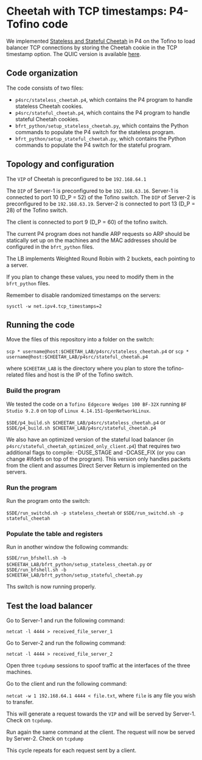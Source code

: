 # Cheetah with TCP timestamps: P4-Tofino code

We implemented [Stateless and Stateful Cheetah](https://www.usenix.org/conference/nsdi20/presentation/barbette) in P4 on the Tofino to load balancer TCP connections by storing the Cheetah cookie in the TCP timestamp option.
The QUIC version is available [here](https://github.com/cheetahlb/cheetah-quic-tofino).

## Code organization

The code consists of two files:

 * `p4src/stateless_cheetah.p4`, which contains the P4 program to handle stateless Cheetah cookies.
 * `p4src/stateful_cheetah.p4`, which contains the P4 program to handle stateful Cheetah cookies.
 * `bfrt_python/setup_stateless_cheetah.py`, which contains the Python commands to populate the P4 switch for the stateless program.
 * `bfrt_python/setup_stateful_cheetah.py`, which contains the Python commands to populate the P4 switch for the stateful program.

## Topology and configuration

The `VIP` of Cheetah is preconfigured to be `192.168.64.1`

The `DIP` of Server-1 is preconfigured to be `192.168.63.16`. Server-1 is connected to port 10 (D_P = 52) of the Tofino switch.
The `DIP` of Server-2 is preconfigured to be `192.168.63.19`. Server-2 is connected to port 13 (D_P = 28) of the Tofino switch.

The client is connected to port 9 (D_P = 60) of the tofino switch.

The current P4 program does not handle ARP requests so ARP should be statically set up on the machines and the MAC addresses should be configured in the `bfrt_python` files.

The LB implements Weighted Round Robin with 2 buckets, each pointing to a server.

If you plan to change these values, you need to modify them in the `bfrt_python` files.

Remember to disable randomized timestamps on the servers:

`sysctl -w net.ipv4.tcp_timestamps=2`

## Running the code

Move the files of this repository into a folder on the switch:

`scp * username@host:$CHEETAH_LAB/p4src/stateless_cheetah.p4` or
`scp * username@host:$CHEETAH_LAB/p4src/stateful_cheetah.p4`

where `$CHEETAH_LAB` is the directory where you plan to store the tofino-related files and host is the IP of the Tofino switch.

### Build the program

We tested the code on a `Tofino Edgecore Wedges 100 BF-32X` running `BF Studio 9.2.0` on top of `Linux 4.14.151-OpenNetworkLinux`.

`$SDE/p4_build.sh $CHEETAH_LAB/p4src/stateless_cheetah.p4` or
`$SDE/p4_build.sh $CHEETAH_LAB/p4src/stateful_cheetah.p4`

We also have an optimized version of the stateful load balancer (in `p4src/stateful_cheetah_optimized_only_client.p4`) that requires two additional flags to compile: -DUSE_STAGE and -DCASE_FIX (or you can change #ifdefs on top of the program). This version only handles packets from the client and assumes Direct Server Return is implemented on the servers. 

### Run the program

Run the program onto the switch:

`$SDE/run_switchd.sh -p stateless_cheetah` or `$SDE/run_switchd.sh -p stateful_cheetah`

### Populate the table and registers

Run in another window the following commands:

`$SDE/run_bfshell.sh -b $CHEETAH_LAB/bfrt_python/setup_stateless_cheetah.py` or 
`$SDE/run_bfshell.sh -b $CHEETAH_LAB/bfrt_python/setup_stateful_cheetah.py`

Ths switch is now running properly.

## Test the load balancer

Go to Server-1 and run the following command:

`netcat -l 4444 > received_file_server_1`

Go to Server-2 and run the following command:

`netcat -l 4444 > received_file_server_2`

Open three `tcpdump` sessions to spoof traffic at the interfaces of the three machines.

Go to the client and run the following command:

`netcat -w 1 192.168.64.1 4444 < file.txt`, where `file` is any file you wish to transfer.

This will generate a request towards the `VIP` and will be served by Server-1. Check on `tcpdump`.

Run again the same command at the client. The request will now be served by Server-2. Check on `tcpdump`

This cycle repeats for each request sent by a client.


